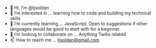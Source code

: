 - 👋 Hi, I’m @tjsoldan
- 👀 I’m interested in ... learning how to code and building my technical skills
- 🌱 I’m currently learning ... JavaScript.  Open to suggestions if other languages would be good to start with for a beginner.
- 💞️ I’m looking to collaborate on ... Anything Twilio related
- 📫 How to reach me ... tjsoldan@gmail.com

<!---
tjsoldan/tjsoldan is a ✨ special ✨ repository because its `README.md` (this file) appears on your GitHub profile.
You can click the Preview link to take a look at your changes.
--->
